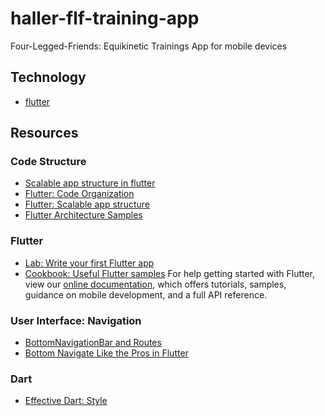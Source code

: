 # haller-flf-training-app

Four-Legged-Friends: Equikinetic Trainings App for mobile devices

## Technology
- [flutter](https://flutter.dev/)


## Resources
### Code Structure

- [Scalable app structure in flutter](https://hackernoon.com/scalable-app-structure-in-flutter-dad61a4bc389)
- [Flutter: Code Organization](https://medium.com/flutter-community/flutter-code-organization-de3a4c219149)
- [Flutter: Scalable app structure](https://medium.com/@parthibansudhaman/flutter-scalable-app-folder-structure-6f2b0bc139c4)
- [Flutter Architecture Samples](https://fluttersamples.com/)

### Flutter
- [Lab: Write your first Flutter app](https://flutter.dev/docs/get-started/codelab)
- [Cookbook: Useful Flutter samples](https://flutter.dev/docs/cookbook)
For help getting started with Flutter, view our [online documentation](https://flutter.dev/docs), which offers tutorials,
samples, guidance on mobile development, and a full API reference.
### User Interface: Navigation
- [BottomNavigationBar and Routes](https://medium.com/flutter/getting-to-the-bottom-of-navigation-in-flutter-b3e440b9386)
- [Bottom Navigate Like the Pros in Flutter](https://medium.com/swlh/bottom-navigate-like-the-pros-in-flutter-8a48bdd5fed4)

### Dart
- [Effective Dart: Style](https://dart.dev/guides/language/effective-dart/style)